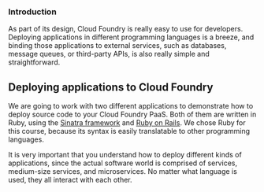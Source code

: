 ### Introduction

As part of its design, Cloud Foundry is really easy to use for developers. Deploying applications in different programming languages is a breeze, and binding those applications to external services, such as databases, message queues, or third-party APIs, is also really simple and straightforward.

Deploying applications to Cloud Foundry
---------------------------------------

We are going to work with two different applications to demonstrate how to deploy source code to your Cloud Foundry PaaS. Both of them are written in Ruby, using the [Sinatra framework](http://www.sinatrarb.com/) and [Ruby on Rails](http://www.rubyonrails.org). We chose Ruby for this course, because its syntax is easily translatable to other programming languages.

It is very important that you understand how to deploy different kinds of applications, since the actual software world is comprised of services, medium-size services, and microservices. No matter what language is used, they all interact with each other.
